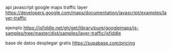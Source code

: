 api javascript google maps
traffic layer   https://developers.google.com/maps/documentation/javascript/examples/layer-traffic



ejemplo 
https://jsfiddle.net/gh/get/library/pure/googlemaps/js-samples/tree/master/dist/samples/layer-traffic/jsfiddle


base de datos desplegar gratis 
https://supabase.com/pricing
